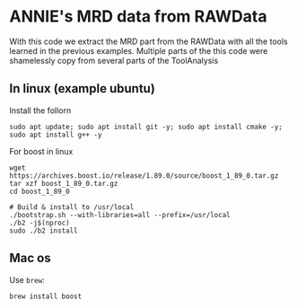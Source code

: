# ANNIE's **MRD** data from RAWData

With this code we extract the MRD part from the RAWData with all the tools learned in the previous examples. Multiple parts of the this code were shamelessly copy from several parts of the ToolAnalysis

## In linux (example ubuntu)
Install the follorn
```
sudo apt update; sudo apt install git -y; sudo apt install cmake -y; sudo apt install g++ -y
```

For boost in linux
```
wget https://archives.boost.io/release/1.89.0/source/boost_1_89_0.tar.gz
tar xzf boost_1_89_0.tar.gz
cd boost_1_89_0

# Build & install to /usr/local
./bootstrap.sh --with-libraries=all --prefix=/usr/local
./b2 -j$(nproc)
sudo ./b2 install
```

## Mac os
Use `brew`:
```
brew install boost
```
